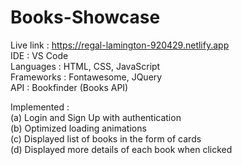 # Books-Showcase

Live link : https://regal-lamington-920429.netlify.app <br>
IDE  : VS Code<br>
Languages : HTML, CSS, JavaScript<br>
Frameworks : Fontawesome, JQuery<br>
API : Bookfinder (Books API)<br>

Implemented : <br>
  (a) Login and Sign Up with authentication<br>
  (b) Optimized loading animations<br>
  (c) Displayed list of books in the form of cards<br>
  (d) Displayed more details of each book when clicked<br>
